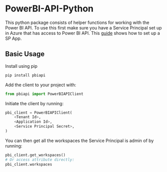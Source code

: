 # PowerBI-API-Python
This python package consists of helper functions for working with the Power BI API. To use this first make sure you have a Service Principal set up in Azure that has access to Power BI API. This [guide](https://cognitedata.atlassian.net/wiki/spaces/FORGE/pages/1003814928/Power+BI+API+Set+Up) shows how to set up a SP App.

## Basic Usage

Install using pip
```python
pip install pbiapi
```

Add the client to your project with:

```python
from pbiapi import PowerBIAPIClient
```

Initiate the client by running:
```python
pbi_client = PowerBIAPIClient(
    <Tenant Id>,
    <Application Id>,
    <Service Principal Secret>,
)
```

You can then get all the workspaces the Service Principal is admin of by running:
```python
pbi_client.get_workspaces()
# Or access attribute directly:
pbi_client.workspaces
```
